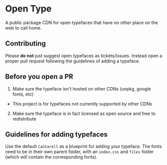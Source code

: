# Open Type

A public package CDN for open typefaces that have no other place on the web to call home.

## Contributing

Please **do not** just suggest open typefaces as tickets/issues. Instead open a proper pull request following the guidelines of adding a typeface.

## Before you open a PR

1. Make sure the typeface isn't hosted on other CDNs (unpkg, google fonts, etc)
 - This project is for typefaces not currently supported by other CDNs
2. Make sure the typeface is in fact licensed as open source and free to redistribute


## Guidelines for adding typefaces

Use the default `Cantarell` as a blueprint for adding your typeface. The fonts need to be in their own parent folder, with an `index.css` and `files` folder (which will contain the corresponding fonts).
